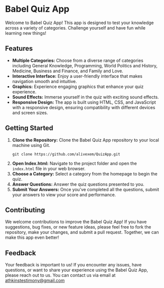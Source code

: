 
# Babel Quiz App

Welcome to Babel Quiz App! This app is designed to test your knowledge across a variety of categories. Challenge yourself and have fun while learning new things!

## Features

- **Multiple Categories:** Choose from a diverse range of categories including General Knowledge, Programming, World Politics and History, Medicine, Business and Finance, and Family and Love.
- **Interactive Interface:** Enjoy a user-friendly interface that makes navigation smooth and intuitive.
- **Graphics:** Experience engaging graphics that enhance your quiz experience.
- **Sound Effects:** Immerse yourself in the quiz with exciting sound effects.
- **Responsive Design:** The app is built using HTML, CSS, and JavaScript with a responsive design, ensuring compatibility with different devices and screen sizes.

## Getting Started

1. **Clone the Repository:** Clone the Babel Quiz App repository to your local machine using Git.
    ```
    git clone https://github.com/alivexem/QuizApp.git
    ```
2. **Open Index.html:** Navigate to the project folder and open the `index.html` file in your web browser.
3. **Choose a Category:** Select a category from the homepage to begin the quiz.
4. **Answer Questions:** Answer the quiz questions presented to you.
5. **Submit Your Answers:** Once you've completed all the questions, submit your answers to view your score and performance.

## Contributing

We welcome contributions to improve the Babel Quiz App! If you have suggestions, bug fixes, or new feature ideas, please feel free to fork the repository, make your changes, and submit a pull request. Together, we can make this app even better!

## Feedback

Your feedback is important to us! If you encounter any issues, have questions, or want to share your experience using the Babel Quiz App, please reach out to us. You can contact us via email at athkinstestimony@gmail.com
